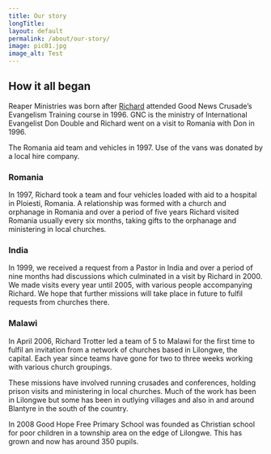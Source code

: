 ```yaml
---
title: Our story
longTitle: 
layout: default
permalink: /about/our-story/
image: pic01.jpg
image_alt: Test
---
```

## How it all began

Reaper Ministries was born after <a href="{{ site.baseurl }}/about/trustees">Richard</a> attended Good News Crusade’s Evangelism Training course in 1996. GNC is the ministry of International Evangelist Don Double and Richard went on a visit to Romania with Don in 1996.

The Romania aid team and vehicles in 1997. Use of the vans was donated by a local hire company.

### Romania

In 1997, Richard took a team and four vehicles loaded with aid to a hospital in Ploiesti, Romania. A relationship was formed with a church and orphanage in Romania and over a period of five years Richard visited Romania usually every six months, taking gifts to the orphanage and ministering in local churches.

### India

In 1999, we received a request from a Pastor in India and over a period of nine months had discussions which culminated in a visit by Richard in 2000. We made visits every year until 2005, with various people accompanying Richard. We hope that further missions will take place in future to fulfil requests from churches there.

### Malawi

In April 2006, Richard Trotter led a team of 5 to Malawi for the first time to fulfil an invitation from a network of churches based in Lilongwe, the capital. Each year since teams have gone for two to three weeks working with various church groupings.

These missions have involved running crusades and conferences, holding prison visits and ministering in local churches.  Much of the work has been in Lilongwe but some has been in outlying villages and also in and around Blantyre in the south of the country.

In 2008 Good Hope Free Primary School was founded as Christian school for poor children in a township area on the edge of Lilongwe. This has grown and now has around 350 pupils.
